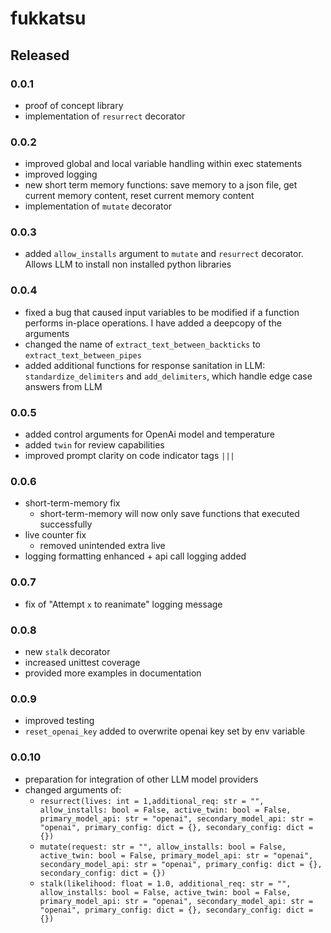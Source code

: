 # fukkatsu

## Released

### 0.0.1

- proof of concept library
- implementation of `resurrect` decorator

### 0.0.2

- improved global and local variable handling within exec statements
- improved logging
- new short term memory functions: save memory to a json file, get current memory content, reset current memory content
- implementation of `mutate` decorator

### 0.0.3

- added `allow_installs` argument to `mutate` and `resurrect` decorator. Allows LLM to install non installed python libraries

### 0.0.4

- fixed a bug that caused input variables to be modified if a function performs in-place operations. I have added a deepcopy of the arguments
- changed the name of `extract_text_between_backticks` to `extract_text_between_pipes`
- added additional functions for response sanitation in LLM: `standardize_delimiters` and `add_delimiters`, which handle edge case answers from LLM

### 0.0.5

- added control arguments for OpenAi model and temperature
- added `twin` for review capabilities
- improved prompt clarity on code indicator tags `|||`

### 0.0.6

- short-term-memory fix
    - short-term-memory will now only save functions that executed successfully
- live counter fix
    - removed unintended extra live
- logging formatting enhanced + api call logging added

### 0.0.7

- fix of "Attempt `x` to reanimate" logging message


### 0.0.8

- new `stalk` decorator
- increased unittest coverage
- provided more examples in documentation

### 0.0.9

- improved testing
- `reset_openai_key` added to overwrite openai key set by env variable

### 0.0.10

- preparation for integration of other LLM model providers
- changed arguments of:
    - `resurrect(lives: int = 1,additional_req: str = "", allow_installs: bool = False, active_twin: bool = False, primary_model_api: str = "openai", secondary_model_api: str = "openai", primary_config: dict = {}, secondary_config: dict = {})`
    - `mutate(request: str = "", allow_installs: bool = False, active_twin: bool = False, primary_model_api: str = "openai", secondary_model_api: str = "openai", primary_config: dict = {}, secondary_config: dict = {})`
    - `stalk(likelihood: float = 1.0, additional_req: str = "", allow_installs: bool = False, active_twin: bool = False, primary_model_api: str = "openai", secondary_model_api: str = "openai", primary_config: dict = {}, secondary_config: dict = {})`